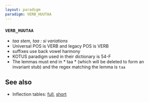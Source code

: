 ```yaml
---
layout: paradigm
paradigm: VERB_HUUTAA
---
```

### ` VERB_HUUTAA `

* _taa stem, taa : si variations_
* Universal POS is VERB and legacy POS is VERB
* suffixes use back vowel harmony
* KOTUS paradigm used in their dictionary is 54-F
* The lemmas must end in * taa * (which will be deleted to form an invariant stub) and the regex matching the lemma is ` taa `

## See also

* Inflection tables: [full](gen/H/huutaa.html), [short](gen/H/huutaa_wikt.html)

